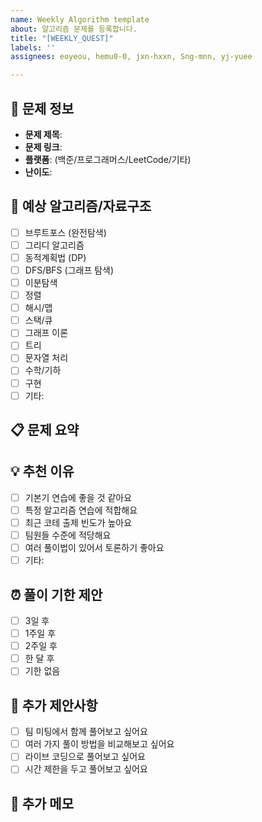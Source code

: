 ```yaml
---
name: Weekly Algorithm template
about: 알고리즘 문제를 등록합니다.
title: "[WEEKLY_QUEST]"
labels: ''
assignees: eoyeou, hemu0-0, jxn-hxxn, Sng-mnn, yj-yuee

---
```


## 📝 문제 정보
- **문제 제목**: 
- **문제 링크**: 
- **플랫폼**: (백준/프로그래머스/LeetCode/기타)
- **난이도**: 

## 🔧 예상 알고리즘/자료구조
- [ ] 브루트포스 (완전탐색)
- [ ] 그리디 알고리즘  
- [ ] 동적계획법 (DP)
- [ ] DFS/BFS (그래프 탐색)
- [ ] 이분탐색
- [ ] 정렬
- [ ] 해시/맵
- [ ] 스택/큐
- [ ] 그래프 이론
- [ ] 트리
- [ ] 문자열 처리
- [ ] 수학/기하
- [ ] 구현
- [ ] 기타: 

## 📋 문제 요약
<!-- 문제를 간단히 요약해주세요 -->

## 💡 추천 이유
<!-- 왜 이 문제를 추천하시나요? -->
- [ ] 기본기 연습에 좋을 것 같아요
- [ ] 특정 알고리즘 연습에 적합해요  
- [ ] 최근 코테 출제 빈도가 높아요
- [ ] 팀원들 수준에 적당해요
- [ ] 여러 풀이법이 있어서 토론하기 좋아요
- [ ] 기타: 

## ⏰ 풀이 기한 제안
- [ ] 3일 후
- [ ] 1주일 후  
- [ ] 2주일 후
- [ ] 한 달 후
- [ ] 기한 없음

## 🎯 추가 제안사항
- [ ] 팀 미팅에서 함께 풀어보고 싶어요
- [ ] 여러 가지 풀이 방법을 비교해보고 싶어요
- [ ] 라이브 코딩으로 풀어보고 싶어요
- [ ] 시간 제한을 두고 풀어보고 싶어요

## 📝 추가 메모
<!-- 기타 하고 싶은 말이 있다면 자유롭게 작성해주세요 -->
